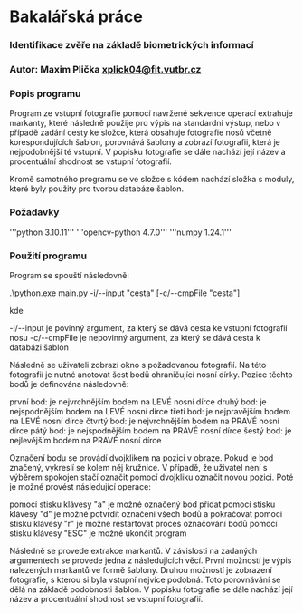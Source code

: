 # Bakalářská práce
### Identifikace zvěře na základě biometrických informací
### Autor: Maxim Plička <xplick04@fit.vutbr.cz>

### Popis programu
Program ze vstupní fotografie pomocí navržené sekvence operací extrahuje markanty, 
které následně použije pro výpis na standardní výstup, nebo v případě zadání cesty
ke složce, která obsahuje fotografie nosů včetně korespondujících šablon, porovnává
šablony a zobrazí fotografii, která je nejpodobnější té vstupní. V popisku fotografie
se dále nachází její název a procentuální shodnost se vstupní fotografií.

Kromě samotného programu se ve složce s kódem nachází složka s moduly, které byly
použity pro tvorbu databáze šablon.

### Požadavky
'''python 3.10.11'''
'''opencv-python 4.7.0'''
'''numpy 1.24.1'''

### Použití programu
Program se spouští následovně:

.\python.exe main.py -i/--input "cesta" [-c/--cmpFile "cesta"]

kde

-i/--input je povinný argument, za který se dává cesta ke vstupní fotografii nosu
-c/--cmpFile je nepovinný argument, za který se dává cesta k databázi šablon

Následně se uživateli zobrazí okno s požadovanou fotografií. Na této fotografií je 
nutné anotovat šest bodů ohraničující nosní dírky. Pozice těchto 
bodů je definována následovně:

první bod: je nejvrchnějším bodem na LEVÉ nosní dírce
druhý bod: je nejspodnějším bodem na LEVÉ nosní dírce
třetí bod: je nejpravějším bodem na LEVÉ nosní dírce
čtvrtý bod: je nejvrchnějším bodem na PRAVÉ nosní dírce
pátý bod: je nejspodnějším bodem na PRAVÉ nosní dírce
šestý bod: je nejlevějším bodem na PRAVÉ nosní dírce

Označení bodu se provádí dvojklikem na pozici v obraze. Pokud je bod značený, 
vykreslí se kolem něj kružnice. V případě, že uživatel není s výběrem spokojen
stačí označit pomocí dvojkliku označit novou pozici. Poté je možné provést 
následující operace:

pomocí stisku klávesy "a" je možné označený bod přidat
pomocí stisku klávesy "d" je možné potvrdit označení všech bodů a pokračovat
pomocí stisku klávesy "r" je možné restartovat proces označování bodů
pomocí stisku klávesy "ESC" je možné ukončit program

Následně se provede extrakce markantů. V závislosti na zadaných argumentech se
provede jedna z následujících věcí. První možností je výpis nalezených markantů
ve formě šablony. Druhou možností je zobrazení fotografie, s kterou si byla vstupní
nejvíce podobná. Toto porovnávání se dělá na základě podobnosti šablon. V popisku 
fotografie se dále nachází její název a procentuální shodnost se vstupní fotografií.

